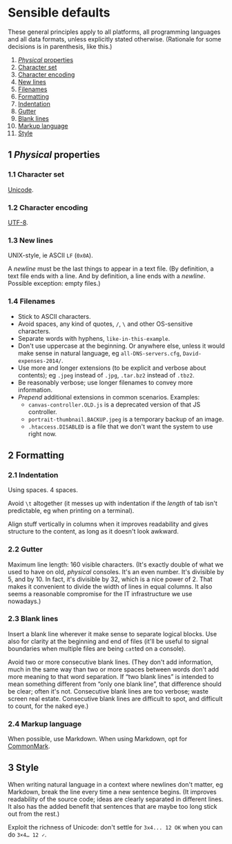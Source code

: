 # Sensible defaults

These general principles apply to all platforms, all programming languages and all data formats, unless explicitly stated otherwise.
(Rationale for some decisions is in parenthesis, like this.)

1. [*Physical* properties](#physical-properties)
  1. [Character set](#11-character-set)
  1. [Character encoding](#12-character-encoding)
  1. [New lines](#13-new-lines)
  1. [Filenames](#14-filenames)
1. [Formatting](#2-formatting)
  1. [Indentation](#21-indentation)
  1. [Gutter](#22-gutter)
  1. [Blank lines](#23-blank-lines)
  1. [Markup language](#24-markup-language)
1. [Style](#3-style)

## 1 *Physical* properties

### 1.1 Character set

[Unicode](http://www.unicode.org/versions/latest/).

### 1.2 Character encoding

[UTF-8](https://tools.ietf.org/html/rfc3629).

### 1.3 New lines

UNIX-style, ie ASCII `LF` (`0x0A`).

A *newline* must be the last things to appear in a text file.
(By definition, a text file ends with a line.
And by definition, a line ends with a *newline*.
Possible exception: empty files.)

### 1.4 Filenames

* Stick to ASCII characters.
* Avoid spaces, any kind of quotes, `/`, `\` and other OS-sensitive characters.
* Separate words with hyphens, `like-in-this-example`.
* Don't use uppercase at the beginning.
  Or anywhere else, unless it would make sense in natural language, eg `all-DNS-servers.cfg`, `David-expenses-2014/`.
* Use more and longer extensions (to be explicit and verbose about contents); eg `.jpeg` instead of `.jpg`, `.tar.bz2` instead of `.tbz2`.
* Be reasonably verbose; use longer filenames to convey more information.
* *Prepend* additional extensions in common scenarios.
  Examples:
  * `canvas-controller.OLD.js` is a deprecated version of that JS controller.
  * `portrait-thumbnail.BACKUP.jpeg` is a temporary backup of an image.
  * `.htaccess.DISABLED` is a file that we don't want the system to use right now.

## 2 Formatting

### 2.1 Indentation

Using spaces.
4 spaces.

Avoid `\t` altogether (it messes up with indentation if the *length* of tab isn't predictable, eg when printing on a terminal).

Align stuff vertically in columns when it improves readability and gives structure to the content, as long as it doesn't look awkward.

### 2.2 Gutter

Maximum line length: 160 visible characters.
(It's exactly double of what we used to have on old, *physical* consoles.
It's an even number.
It's divisible by 5, and by 10.
In fact, it's divisible by 32, which is a nice power of 2.
That makes it convenient to divide the width of lines in equal columns.
It also seems a reasonable compromise for the IT infrastructure we use nowadays.)

### 2.3 Blank lines

Insert a blank line wherever it make sense to separate logical blocks.
Use also for clarity at the beginning and end of files (it'll be useful to signal boundaries when multiple files are being `cat`ted on a console).

Avoid two or more consecutive blank lines.
(They don't add information, much in the same way than two or more spaces between words don't add more meaning to that word separation.
If “two blank lines” is intended to mean something different from “only one blank line”, that difference should be clear; often it's not.
Consecutive blank lines are too verbose; waste screen real estate.
Consecutive blank lines are difficult to spot, and difficult to count, for the naked eye.)

### 2.4 Markup language

When possible, use Markdown.
When using Markdown, opt for [CommonMark](http://commonmark.org/).

## 3 Style

When writing natural language in a context where newlines don't matter, eg Markdown, break the line every time a new sentence begins.
(It improves readability of the source code; ideas are clearly separated in different lines.
It also has the added benefit that sentences that are maybe too long stick out from the rest.)

Exploit the richness of Unicode: don't settle for `3x4... 12 OK` when you can do `3×4… 12 ✓`.
